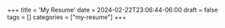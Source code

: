 +++
title = 'My Resume'
date = 2024-02-22T23:06:44-06:00
draft = false
tags = []
categories = ["my-resume"]
+++
